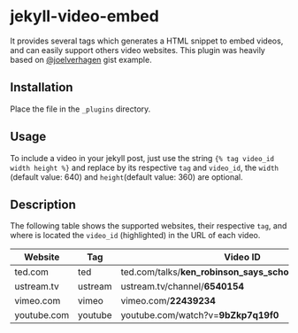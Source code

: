 # jekyll-video-embed

It provides several tags which generates a HTML snippet to embed videos, and can easily support others video websites. This plugin was heavily based on [@joelverhagen](https://gist.github.com/joelverhagen/1805814) gist example.

## Installation
Place the file in the `_plugins` directory.

## Usage
To include a video in your jekyll post, just use the string `{% tag video_id width height %}` and replace by its respective `tag` and `video_id`, the `width` (default value: 640) and `height`(default value: 360) are optional.

## Description
The following table shows the supported websites, their respective `tag`, and where is located the `video_id` (highlighted) in the URL of each video.

|    Website  |   Tag   |  Video ID                                                   |
|-------------|---------|-------------------------------------------------------------|
| ted.com     | ted     | ted.com/talks/**ken_robinson_says_schools_kill_creativity** |
| ustream.tv  | ustream | ustream.tv/channel/**6540154**                              |
| vimeo.com   | vimeo   | vimeo.com/**22439234**                                      |
| youtube.com | youtube | youtube.com/watch?v=**9bZkp7q19f0**                         |
